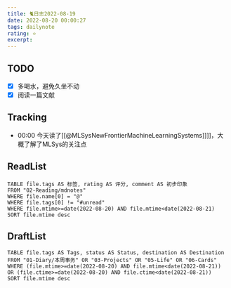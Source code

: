 ```yaml
---
title: 🐈日志2022-08-19
date: 2022-08-20 00:00:27
tags: dailynote
rating: ⭐️
excerpt: 
---
```

## TODO
- [x] 多喝水，避免久坐不动
- [x] 阅读一篇文献

## Tracking

- 00:00 今天读了[[@MLSysNewFrontierMachineLearningSystems]]]]，大概了解了MLSys的关注点


## ReadList 
<!--此处显示今日已阅读文献-->
```dataview
TABLE file.tags AS 标签, rating AS 评分, comment AS 初步印象
FROM "02-Reading/mdnotes"
WHERE file.name[0] = "@"
WHERE file.tags[0] != "#unread"
WHERE file.mtime>=date(2022-08-20) AND file.mtime<date(2022-08-21)
SORT file.mtime desc
```

## DraftList
<!--此处显示今日新增或修改的草稿或其它非文献笔记文件-->

```dataview
TABLE file.tags AS Tags, status AS Status, destination AS Destination
FROM "01-Diary/本周事务" OR "03-Projects" OR "05-Life" OR "06-Cards"
WHERE (file.mtime>=date(2022-08-20) AND file.mtime<date(2022-08-21)) OR (file.ctime>=date(2022-08-20) AND file.ctime<date(2022-08-21))
SORT file.mtime desc
```